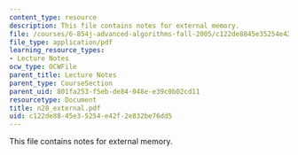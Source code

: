 ```yaml
---
content_type: resource
description: This file contains notes for external memory.
file: /courses/6-854j-advanced-algorithms-fall-2005/c122de8845e35254e42f2e832be76dd5_n28_external.pdf
file_type: application/pdf
learning_resource_types:
- Lecture Notes
ocw_type: OCWFile
parent_title: Lecture Notes
parent_type: CourseSection
parent_uid: 801fa253-f5eb-de84-048e-e39c0b02cd11
resourcetype: Document
title: n28_external.pdf
uid: c122de88-45e3-5254-e42f-2e832be76dd5
---
```

This file contains notes for external memory.

